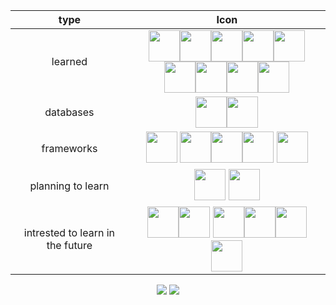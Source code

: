 
<div align="center">

| type           |                                                        Icon                                                        | 
|:-------------: | :---------------------------------------------------------------------------------------------------------------------------: | 
|    learned     |              <img height="50" src="https://user-images.githubusercontent.com/25181517/192158954-f88b5814-d510-4564-b285-dff7d6400dad.png"><img height="50" src="https://user-images.githubusercontent.com/25181517/183898674-75a4a1b1-f960-4ea9-abcb-637170a00a75.png"><img height="50" src="https://user-images.githubusercontent.com/25181517/117447155-6a868a00-af3d-11eb-9cfe-245df15c9f3f.png"><img height="50" src="https://user-images.githubusercontent.com/25181517/183890598-19a0ac2d-e88a-4005-a8df-1ee36782fde1.png"><img height="50" src="https://user-images.githubusercontent.com/25181517/183568594-85e280a7-0d7e-4d1a-9028-c8c2209e073c.png"><img height="50" src="https://user-images.githubusercontent.com/25181517/117201156-9a724800-adec-11eb-9a9d-3cd0f67da4bc.png"><img height="50" src="https://user-images.githubusercontent.com/25181517/183423507-c056a6f9-1ba8-4312-a350-19bcbc5a8697.png"><img height="50" src="https://user-images.githubusercontent.com/25181517/183570228-6a040b9f-3ddf-47a2-a201-743121dac664.png"><img height="50" src="https://user-images.githubusercontent.com/25181517/192599922-3a8ceb1c-ff1d-40bc-b73c-99ea1182d8ad.png">| 
| databases      |<img height="50" src="https://user-images.githubusercontent.com/25181517/183896128-ec99105a-ec1a-4d85-b08b-1aa1620b2046.png"><img height="50" src="https://user-images.githubusercontent.com/25181517/182884177-d48a8579-2cd0-447a-b9a6-ffc7cb02560e.png">|
| frameworks     |          <img height='50' src='https://user-images.githubusercontent.com/109927235/216814086-699099d9-4c6c-4e63-b060-1fc02775fdf0.png' >  <img height="50" src="https://user-images.githubusercontent.com/25181517/183897015-94a058a6-b86e-4e42-a37f-bf92061753e5.png"><img height="50" src="https://user-images.githubusercontent.com/25181517/183859966-a3462d8d-1bc7-4880-b353-e2cbed900ed6.png"><img height='50' src="https://user-images.githubusercontent.com/109927235/233863288-7e48e786-0930-4d69-87b6-d6636d1453dc.png"> <img height='50' src="https://user-images.githubusercontent.com/109927235/233863311-6b083e65-4dc4-44ef-92d6-81c30ccb158b.png"> |
|planning to learn|<img height='50' src="https://user-images.githubusercontent.com/109927235/233863968-8fa3cbb2-ccdd-492a-8ce0-1bb08f4b3e13.png"> <img height='50' src="https://user-images.githubusercontent.com/109927235/233863640-22d72f00-ca29-42e5-96ab-deb18786f7cd.png"> |
|intrested to learn in the future|  <img height="50" src="https://user-images.githubusercontent.com/25181517/186150365-da1eccce-6201-487c-8649-45e9e99435fd.png"><img height="50" src="https://user-images.githubusercontent.com/25181517/186150304-1568ffdf-4c62-4bdc-9cf1-8d8efcea7c5b.png"> <img height='50' src="https://user-images.githubusercontent.com/109927235/233864241-91c6677e-aaf1-4b5d-a9ef-4c6aa0c8cba9.png"><img height='50' src="https://user-images.githubusercontent.com/109927235/233864303-22b61400-ff08-4898-a107-c5031b8a6d72.png"><img height='50' src="https://user-images.githubusercontent.com/109927235/233864438-6675839b-ba10-487c-b63f-cb9482c217f6.png"><img height='50' src="https://user-images.githubusercontent.com/109927235/234891397-102a7088-be9c-4a79-b054-8a9b56888e30.png">|










<!-- ![Anurag's GitHub stats](https://github-readme-stats.vercel.app/api?username=/ilyes-guy&show_icons=true&theme=radical) -->
<!--
[![Anurag's GitHub stats](https://github-readme-stats.vercel.app/api?username=ilyes-guy&show_icons=true&theme=radical&count_private=true)](https://github.com/anuraghazra/github-readme-stats)


[![Top Langs](https://github-readme-stats.vercel.app/api/top-langs/?username=ilyes-guy&count_private=true&theme=radical)](https://github.com/anuraghazra/github-readme-stats)
-->



![](https://raw.githubusercontent.com/ilyes-guy/stats/master/generated/overview.svg#gh-dark-mode-only)
![](https://raw.githubusercontent.com/ilyes-guy/stats/master/generated/languages.svg#gh-dark-mode-only)
</div>

